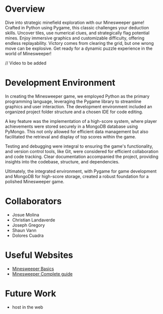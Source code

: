 # Overview

Dive into strategic minefield exploration with our Minesweeper game! Crafted in Python using Pygame, this classic challenges your deduction skills. Uncover tiles, use numerical clues, and strategically flag potential mines. Enjoy immersive graphics and customizable difficulty, offering endless replayability. Victory comes from clearing the grid, but one wrong move can be explosive. Get ready for a dynamic puzzle experience in the world of Minesweeper!

// Video to be added 

# Development Environment
In creating the Minesweeper game, we employed Python as the primary programming language, leveraging the Pygame library to streamline graphics and user interaction. The development environment included an organized project folder structure and a chosen IDE for code editing.

A key feature was the implementation of a high-score system, where player achievements were stored securely in a MongoDB database using PyMongo. This not only allowed for efficient data management but also facilitated the retrieval and display of top scores within the game.

Testing and debugging were integral to ensuring the game's functionality, and version control tools, like Git, were considered for efficient collaboration and code tracking. Clear documentation accompanied the project, providing insights into the codebase, structure, and dependencies.

Ultimately, the integrated environment, with Pygame for game development and MongoDB for high-score storage, created a robust foundation for a polished Minesweeper game.
# Collaborators

* Josue Molina
* Christian Landaverde 
* Joseph Gregory
* Shaun Vann
* Dolores Cuadra


# Useful Websites

* [Minesweeper Basics](https://minesweepergame.com/strategy/how-to-play-minesweeper.php)
* [Minesweeper Complete guide](https://www.pygame.org/project/3555)

# Future Work

* host in the web
